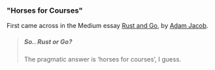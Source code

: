### "Horses for Courses"

First came across in the Medium essay [Rust and Go](https://medium.com/@adamhjk/rust-and-go-e18d511fbd95), by [Adam Jacob](https://twitter.com/adamhjk).
> ##### So.. Rust or Go?
> The pragmatic answer is ‘horses for courses’, I guess. 

